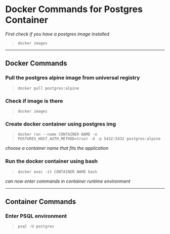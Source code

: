 # Docker Commands for Postgres Container

_First check if you have a postgres image installed_

> `docker images`

---

## Docker Commands

### **Pull the postgres alpine image from universal registry**

> `docker pull postgres:alpine`

### **Check if image is there**

> `docker images`

### **Create docker container using postgres img**

> `docker run --name CONTAINER NAME -e POSTGRES_HOST_AUTH_METHOD=trust -d -p 5432:5432 postgres:alpine`

_choose a container name that fits the application_

### **Run the docker container using bash**

> `docker exec -it CONTAINER NAME bash`

_can now enter commands in container runtime environment_

---

## Container Commands

### **Enter PSQL environment**

> `psql -U postgres`
